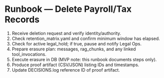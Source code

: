 # Runbook — Delete Payroll/Tax Records
1) Receive deletion request and verify identity/authority.
2) Check retention_matrix.yaml and confirm minimum window has elapsed.
3) Check for active legal_hold; if true, pause and notify Legal Ops.
4) Prepare erasure plan: messages, rag_chunks, and any linked tool_invocations.
5) Execute erasure in DB (MVP note: this runbook documents steps only).
6) Produce proof artifact (CSV/JSON) listing IDs and timestamps.
7) Update DECISIONS.log reference ID of proof artifact.